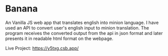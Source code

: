 # Banana
An Vanilla JS web app that translates english into minion language.
I have used an API to convert user's english input to minion translation.
The program receives the converted output from the api in json format and later presents it in readable html format on the webpage.

Live Project:
https://y5txg.csb.app/
